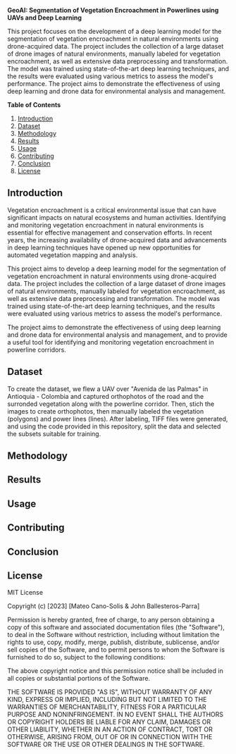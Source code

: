 **GeoAI: Segmentation of Vegetation Encroachment in Powerlines using UAVs and Deep Learning**

This project focuses on the development of a deep learning model for the segmentation of vegetation encroachment in natural environments using drone-acquired data. The project includes the collection of a large dataset of drone images of natural environments, manually labeled for vegetation encroachment, as well as extensive data preprocessing and transformation. The model was trained using state-of-the-art deep learning techniques, and the results were evaluated using various metrics to assess the model's performance. The project aims to demonstrate the effectiveness of using deep learning and drone data for environmental analysis and management.

**Table of Contents**

1. [Introduction](#Introduction)
2. [Dataset](#Dataset)
3. [Methodology](#Methodology)
4. [Results](#Results)
5. [Usage](#Usage)
6. [Contributing](#Contributing)
7. [Conclusion](#Conclusion)
8. [License](#License)


## **Introduction**  <a name="Introduction"></a>
Vegetation encroachment is a critical environmental issue that can have significant impacts on natural ecosystems and human activities. Identifying and monitoring vegetation encroachment in natural environments is essential for effective management and conservation efforts. In recent years, the increasing availability of drone-acquired data and advancements in deep learning techniques have opened up new opportunities for automated vegetation mapping and analysis.

This project aims to develop a deep learning model for the segmentation of vegetation encroachment in natural environments using drone-acquired data. The project includes the collection of a large dataset of drone images of natural environments, manually labeled for vegetation encroachment, as well as extensive data preprocessing and transformation. The model was trained using state-of-the-art deep learning techniques, and the results were evaluated using various metrics to assess the model's performance.

The project aims to demonstrate the effectiveness of using deep learning and drone data for environmental analysis and management, and to provide a useful tool for identifying and monitoring vegetation encroachment in powerline corridors. 

## **Dataset** <a name="Dataset"></a>

To create the dataset, we flew a UAV over "Avenida de las Palmas" in Antioquia - Colombia  and captured orthophotos of the road and the surronded vegetation along with the powerline corridor. Then, stich the images to create orthophotos, then manually labeled the vegetation (polygons) and power lines (lines). After labeling, TIFF files were generated, and using the code provided in this repository, split the data and selected the subsets suitable for training.

## **Methodology**<a name="Methodology"></a>

## **Results**<a name="Results"></a>

## **Usage**<a name="Usage"></a>

## **Contributing**<a name="Contributing"></a>

## **Conclusion**<a name="Conclusion"></a>


## **License**<a name="License"></a>
MIT License

Copyright (c) [2023] [Mateo Cano-Solis & John Ballesteros-Parra]

Permission is hereby granted, free of charge, to any person obtaining a copy
of this software and associated documentation files (the "Software"), to deal
in the Software without restriction, including without limitation the rights
to use, copy, modify, merge, publish, distribute, sublicense, and/or sell
copies of the Software, and to permit persons to whom the Software is
furnished to do so, subject to the following conditions:

The above copyright notice and this permission notice shall be included in
all copies or substantial portions of the Software.

THE SOFTWARE IS PROVIDED "AS IS", WITHOUT WARRANTY OF ANY KIND, EXPRESS OR
IMPLIED, INCLUDING BUT NOT LIMITED TO THE WARRANTIES OF MERCHANTABILITY,
FITNESS FOR A PARTICULAR PURPOSE AND NONINFRINGEMENT. IN NO EVENT SHALL THE
AUTHORS OR COPYRIGHT HOLDERS BE LIABLE FOR ANY CLAIM, DAMAGES OR OTHER
LIABILITY, WHETHER IN AN ACTION OF CONTRACT, TORT OR OTHERWISE, ARISING FROM,
OUT OF OR IN CONNECTION WITH THE SOFTWARE OR THE USE OR OTHER DEALINGS IN
THE SOFTWARE.

